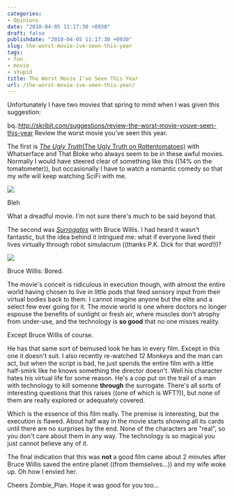 ```yaml
---
categories:
- Opinions
date: "2010-04-05 11:17:30 +0930"
draft: false
publishdate: "2010-04-05 11:17:30 +0930"
slug: the-worst-movie-ive-seen-this-year
tags:
- fun
- movie
- stupid
title: The Worst Movie I've Seen This Year
url: /the-worst-movie-ive-seen-this-year/
---
```

Unfortunately I have two movies that spring to mind when I was given
this suggestion:

bq.:http://skribit.com/suggestions/review-the-worst-movie-youve-seen-this-year
Review the worst movie you've seen this year.

The first is [*The Ugly Truth*(The Ugly Truth on
Rottentomatoes)](http://au.rottentomatoes.com/m/ugly_truth/) with
Whatserface and That Bloke who always seem to be in these awful movies.
Normally I would have steered clear of something like this ((14% on the
tomatometer![]())), but occasionally I have to watch a romantic comedy
so that my wife will keep watching SciFi with me.

![](https://turbo.geekorium.com.au/images/File-Ugly_truth.jpg)

Bleh

What a dreadful movie. I'm not sure there's much to be said beyond that.

The second was
[*Surrogates*](http://au.rottentomatoes.com/m/10009598-surrogates/) with
Bruce Willis. I had heard it wasn't fantastic, but the idea behind it
intrigued me: what if everyone lived their lives virtually through robot
simulacrum ((thanks P.K. Dick for that word!))?

![](https://turbo.geekorium.com.au/images/File-Surrogates2009MP.jpg)

Bruce Willis: Bored.

The movie's conceit is ridiculous in execution though, with almost the
entire world having chosen to live in little pods that feed sensory
input from their virtual bodies back to them. I cannot imagine anyone
but the elite and a select few ever going for it. The movie world is one
where doctors no longer espouse the benefits of sunlight or fresh air,
where muscles don't atrophy from under-use, and the technology is **so
good** that no one misses reality.

Except Bruce Willis of course.

He has that same sort of bemused look he has in every film. Except in
this one it doesn't suit. I also recently re-watched *12 Monkeys* and
the man can act, but when the script is bad, he just spends the entire
film with a little half-smirk like he knows something the director
doesn't. Well his character hates his virtual life for some reason. He's
a cop put on the trail of a man with technology to kill someone
**through** the surrogate. There's all sorts of interesting questions
that this raises ((one of which is WFT?)), but none of them are really
explored or adequately covered.

Which is the essence of this film really. The premise is interesting,
but the execution is flawed. About half way in the movie starts showing
all its cards until there are no surprises by the end. None of the
characters are "real", so you don't care about them in any way. The
technology is so magical you just cannot believe any of it.

The final indication that this was **not** a good film came about 2
minutes after Bruce Willis saved the entire planet ((from
themselves...)) and my wife woke up. Oh how I envied her.

Cheers Zombie\_Plan. Hope it was good for you too...
